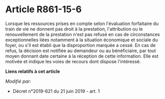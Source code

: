 # Article R861-15-6

Lorsque les ressources prises en compte selon l'évaluation forfaitaire du train de vie ne donnent pas droit à la prestation,
l'attribution ou le renouvellement de la prestation n'est pas refusé en cas de circonstances exceptionnelles liées notamment
à la situation économique et sociale du foyer, ou s'il est établi que la disproportion marquée a cessé. En cas de refus, la
décision est notifiée au demandeur ou au bénéficiaire, par tout moyen donnant date certaine à la réception de cette
information. Elle est motivée et indique les voies de recours dont dispose l'intéressé.

**Liens relatifs à cet article**

_Modifié par_:

  - Décret n°2019-621 du 21 juin 2019 - art. 1
